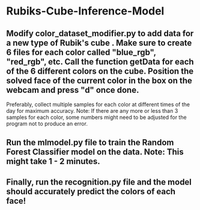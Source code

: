 # Rubiks-Cube-Inference-Model


## Modify color_dataset_modifier.py to add data for a new type of Rubik's cube . Make sure to create 6 files for each color called "blue_rgb", "red_rgb", etc. Call the function getData for each of the 6 different colors on the cube. Position the solved face of the current color in the box on the webcam and press "d" once done. 

Preferably, collect multiple samples for each color at different times of the day for maximum accuracy. Note: If there are any more or less than 3 samples for each color, some numbers might need to be adjusted for the program not to produce an error. 

## Run the mlmodel.py file to train the Random Forest Classifier model on the data. Note: This might take 1 - 2 minutes. 

## Finally, run the recognition.py file and the model should accurately predict the colors of each face!
